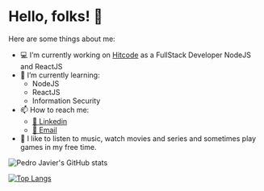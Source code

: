 # Hello, folks! 👋

Here are some things about me:

- :computer: I’m currently working on [Hitcode](https://www.hitcode.com.br/) as a FullStack Developer NodeJS and ReactJS
- 🌱 I’m currently learning: 
  - NodeJS
  - ReactJS
  - Information Security
- 📫 How to reach me: 
  - [🔗 Linkedin](https://www.linkedin.com/in/pjavier98/)   
  - [📧 Email](mailto:pjpc@outlook.com.br)
- 🎼 I like to listen to music, watch movies and series and sometimes play games in my free time.

![Pedro Javier's GitHub stats](https://github-readme-stats.vercel.app/api?username=pjavier98&show_icons=true&theme=radical)

[![Top Langs](https://github-readme-stats.vercel.app/api/top-langs/?username=pjavier98&theme=radical)](https://github.com/pjavier98/github-readme-stats)


